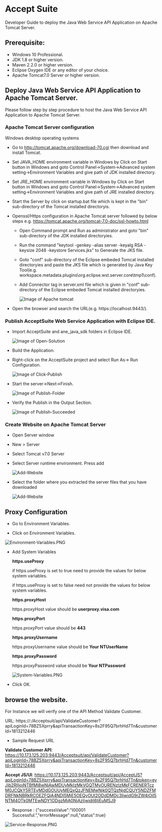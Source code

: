 # Accept Suite 

Developer Guide to deploy the Java Web Service API Application on Apache Tomcat Server.

## Prerequisite:
*	Windows 10 Professional.
*	JDK 1.8 or higher version.
*   Maven 2.2.0 or higher version.
*	Eclipse Oxygen IDE or any editor of your choice.
*	Apache Tomcat7.0 Server or higher version.


## Deploy Java Web Service API Application to Apache Tomcat Server.

Please follow step by step procedure to host the Java Web Service API Application to Apache Tomcat Server.

### Apache Tomcat Server configuration

Windows desktop operating systems

* Go to http://tomcat.apache.org/download-70.cgi then download and install Tomcat.

* Set JAVA_HOME environment variable in Windows by Click on Start button in Windows and goto Control Panel->System->Advanced system setting->Environment Variables and give path of JDK installed directory.

* Set JRE_HOME environment variable in Windows by Click on Start button in Windows and goto Control Panel->System->Advanced system setting->Environment Variables and give path of JRE installed directory.

* Start the Server by click on startup.bat file which is kept in the "bin" sub-directory of the Tomcat installed directoryis.

* Openssl/Https configuration in Apache Tomcat server followed by below steps e.g. https://tomcat.apache.org/tomcat-7.0-doc/ssl-howto.html

  * Open Command prompt and Run as administrator  and goto "bin" sub-directory of the JDK installed directoryies.
  
  * Run the command "keytool -genkey -alias server -keyalg RSA -keysize 2048 -keystore Services.jks" to Generate the JKS file.
   
  * Goto "conf" sub-directory of the Eclipse embeded Tomcat installed directoryies and paste the JKS file which is generated by Java Key Tool(e.g. workspace\.metadata\.plugins\org.eclipse.wst.server.core\tmp1\conf).
  
  * Add Connector tag in server.xml file which is given in "conf" sub-directory of the Eclipse embeded Tomcat installed directoryies.
  
	![Image of Apache tomcat](documents/images/Apache-tomcat-openssl.PNG)

* Open the browser and search the URL(e.g. https://localhost:9443/).

	
### Publish  AcceptSuite Web Service Application with Eclipse IDE.

* Import AcceptSuite and ane_java_sdk folders in Eclipse IDE.

	![Image of Open-Solution](documents/images/eclipse-import.PNG)

* Build the Application.

* Right-click on the AcceptSuite project and select Run As-> Run Configuration.
		
    ![Image of Click-Publish](documents/images/eclipse-build.PNG)		
			
* Start the server->Next->Finish.
	
	![Image of Publish-Folder](documents/images/eclipse-apache-run.PNG)
		
* Verify the Publish in the Output Section.
	
	![Image of Publish-Succeeded](documents/images/eclipse-apache-output.PNG)
	
### Create Website on Apache Tomcat Server

*	Open Server window
*	New > Server
*	Select Tomcat v7.0 Server
*	Select Server runtime environment. Press add

	![Add-Website](documents/images/Add-Website-Apache.png)
	
*	Select the folder where you extracted the server files that you have downloaded

	![Add-Website](documents/images/Add-Website-Server.png)

## Proxy Configuration

* Go to Environment Variables.

* Click on Environment Variables.

![Environment-Variables.PNG](documents/images/Environment-Variables.PNG)

* Add System Variables

	**https.useProxy**
	
	 if https.useProxy is set to true need to provide the values for below system variables.
	
	 if https.useProxy is set to false need not provide the values for below system variables.
	
	**https.proxyHost**
	
	 https.proxyHost value should be **userproxy.visa.com**
	
	**https.proxyPort**
	
	 https.proxyPort value should be **443**
	
	**https.proxyUsername**
	
	https.proxyUsername value should be **Your NTUserName**
	
	**https.proxyPassword**
	
	https.proxyPassword value should be **Your NTPassword**
	
	![System-Variables.PNG](documents/images/System-Variables.PNG)
	
* Click OK.
	
## browse the website. 

For Instance we will verify one of the API Method Validate Customer.

URL: https://<IPAddress>:<PortNumber>/Acceptsuit/api/ValidateCustomer?apiLoginId=78BZ5Xprry&apiTransactionKey=8s2F95Q7brhHd7Tn&customerId=1813212446

* Sample Request URL

**Validate Customer API**: https://10.173.125.203:9443/Acceptsuit/api/ValidateCustomer?apiLoginId=78BZ5Xprry&apiTransactionKey=8s2F95Q7brhHd7Tn&customerId=1813212446

**Accept JS/UI**: https://10.173.125.203:9443/Acceptsuit/api/AcceptJS?apiLoginId=78BZ5Xprry&apiTransactionKey=8s2F95Q7brhHd7Tn&token=eyJjb2RlIjoiNTBfMl8wNjAwMDUyMkIzMkVGQTMyOURENzIzMkFCRENERTczM0JCQkY5RTEyMDdGOUUyMEQxQzJFNEMwNjk0QTQzNjdCQUY5NDZFMDRFNkNBRkRCOEZFQjA4NDI5MjE5OEQyOUI2ODdDMDc3IiwidG9rZW4iOiI5NTM4OTk0MTEwNDY1ODgzMjA0NjAzIiwidiI6IjEuMSJ9

* Response : 
{"successValue":"I00001 Successful.","errorMessage":null,"status":true}

![Service-Response.PNG](documents/images/Service-Response.PNG)